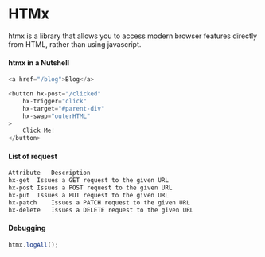 
# HTMx
htmx is a library that allows you to access modern browser features directly from HTML, rather than using javascript.

#### htmx in a Nutshell

```javascript
<a href="/blog">Blog</a>
```

```javascript
<button hx-post="/clicked"
    hx-trigger="click"
    hx-target="#parent-div"
    hx-swap="outerHTML"
>
    Click Me!
</button>
```

#### List of request
```markdown
Attribute	Description
hx-get	Issues a GET request to the given URL
hx-post	Issues a POST request to the given URL
hx-put	Issues a PUT request to the given URL
hx-patch	Issues a PATCH request to the given URL
hx-delete	Issues a DELETE request to the given URL
```

#### Debugging
```javascript
htmx.logAll();
```
